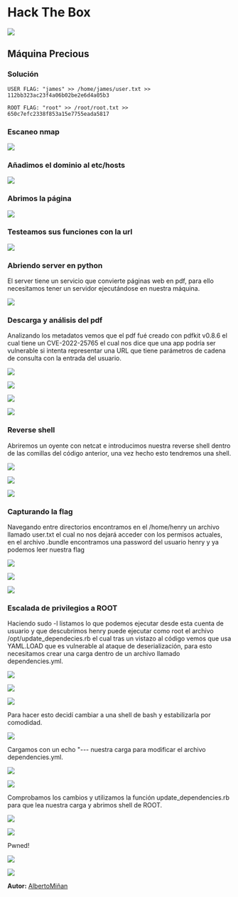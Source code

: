 # Hack The Box
    
  

  ![](portada.png)
  
## Máquina Precious

  



### Solución
    
    USER FLAG: "james" >> /home/james/user.txt >> 112bb323ac23f4a06b02be2e6d4a05b3
    
    ROOT FLAG: "root" >> /root/root.txt >> 650c7efc2338f853a15e7755eada5817
    
  
  
### Escaneo nmap

![](nmap.png)

### Añadimos el dominio al etc/hosts

![](redirect.png)

### Abrimos la página

![](1.png)

### Testeamos sus funciones con la url

![](2.png)

### Abriendo server en python

El server tiene un servicio que convierte páginas web en pdf, para ello necesitamos tener un servidor ejecutándose en nuestra máquina.

![](3.png)

### Descarga y análisis del pdf

Analizando los metadatos vemos que el pdf fué creado con pdfkit v0.8.6 el cual tiene un CVE-2022-25765 el cual nos dice que una app podría ser vulnerable si intenta representar una URL que tiene parámetros de cadena de consulta con la entrada del usuario.


![](4.png)

![](5.png)

![](6.png)

![](7.png)

### Reverse shell

Abriremos un oyente con netcat e introducimos nuestra reverse shell dentro de las comillas del código anterior, una vez hecho esto tendremos una shell.

![](8.png)

![](9.png)

![](10ng)

### Capturando la flag

Navegando entre directorios encontramos en el /home/henry un archivo llamado user.txt el cual no nos dejará acceder con los permisos actuales, en el archivo .bundle encontramos una password del usuario henry y ya podemos leer nuestra flag

![](11.png)

![](12.png)

![](13.png)

### Escalada de privilegios a ROOT

Haciendo sudo -l listamos lo que podemos ejecutar desde esta cuenta de usuario y que descubrimos henry puede ejecutar como root el archivo /opt/update_dependecies.rb el cual tras un vistazo al código vemos que usa YAML.LOAD que es vulnerable al ataque de deserialización, para esto necesitamos crear una carga dentro de un archivo llamado dependencies.yml.

![](14.png)

![](15.png)

![](16.png)

Para hacer esto decidí cambiar a una shell de bash y estabilizarla por comodidad.

![](18.png)

Cargamos con un echo "--- nuestra carga para modificar el archivo dependencies.yml.

![](17.png)

![](19.png)

Comprobamos los cambios y utilizamos la función update_dependencies.rb para que lea nuestra carga y abrimos shell de ROOT.

![](20.png)

![](21.png)

Pwned!

![](22.png)


![](pwned.png)

**Autor:** [AlbertoMiñan](https://github.com/albertominan)
